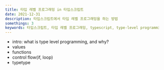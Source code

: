 ```yaml
---
title: 타입 레벨 프로그래밍 in 타입스크립트  
date: 2021-12-31  
description: 타입스크립트에서 타입 레벨 프로그래밍을 하는 방법  
somethings: 3  
keywords: 타입스크립트, 타입 레벨 프로그래밍, typescript, type-level programming
---
```


- intro: what is type level programming, and why?
- values
- functions
- control flow(if, loop)
- typetype
